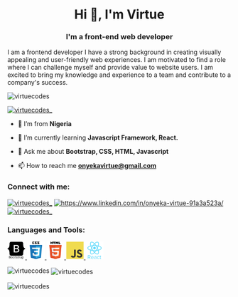 <h1 align="center">Hi 👋, I'm Virtue</h1>
<h3 align="center">I'm a front-end web developer</h3>
<p>I am a frontend developer I have a strong background in creating visually appealing and user-friendly web experiences. I am motivated to find a role where I can challenge myself and provide value to website users. I am excited to bring my knowledge and experience to a team and contribute to a company's success. </p>


<p align="left"> <img src="https://komarev.com/ghpvc/?username=virtuecodes&label=Profile%20views&color=0e75b6&style=flat" alt="virtuecodes" /> </p>

<p align="left"> <a href="https://twitter.com/virtuecodes_" target="blank"><img src="https://img.shields.io/twitter/follow/virtuecodes_?logo=twitter&style=for-the-badge" alt="virtuecodes_" /></a> </p>

- 🔭 I’m from **Nigeria**

- 🌱 I’m currently learning **Javascript Framework, React.**

- 💬 Ask me about **Bootstrap, CSS, HTML, Javascript**

- 📫 How to reach me **onyekavirtue@gmail.com**

<h3 align="left">Connect with me:</h3>
<p align="left">
<a href="https://twitter.com/virtuecodes_" target="blank"><img align="center" src="https://raw.githubusercontent.com/rahuldkjain/github-profile-readme-generator/master/src/images/icons/Social/twitter.svg" alt="virtuecodes_" height="30" width="40" /></a>
<a href="https://linkedin.com/in/https://www.linkedin.com/in/onyeka-virtue-91a3a523a/" target="blank"><img align="center" src="https://raw.githubusercontent.com/rahuldkjain/github-profile-readme-generator/master/src/images/icons/Social/linked-in-alt.svg" alt="https://www.linkedin.com/in/onyeka-virtue-91a3a523a/" height="30" width="40" /></a>
<a href="https://instagram.com/virtuecodes_" target="blank"><img align="center" src="https://raw.githubusercontent.com/rahuldkjain/github-profile-readme-generator/master/src/images/icons/Social/instagram.svg" alt="virtuecodes_" height="30" width="40" /></a>
</p>

<h3 align="left">Languages and Tools:</h3>
<p align="left"> <a href="https://getbootstrap.com" target="_blank" rel="noreferrer"> <img src="https://raw.githubusercontent.com/devicons/devicon/master/icons/bootstrap/bootstrap-plain-wordmark.svg" alt="bootstrap" width="40" height="40"/> </a> <a href="https://www.w3schools.com/css/" target="_blank" rel="noreferrer"> <img src="https://raw.githubusercontent.com/devicons/devicon/master/icons/css3/css3-original-wordmark.svg" alt="css3" width="40" height="40"/> </a> <a href="https://www.w3.org/html/" target="_blank" rel="noreferrer"> <img src="https://raw.githubusercontent.com/devicons/devicon/master/icons/html5/html5-original-wordmark.svg" alt="html5" width="40" height="40"/> </a> <a href="https://developer.mozilla.org/en-US/docs/Web/JavaScript" target="_blank" rel="noreferrer"> <img src="https://raw.githubusercontent.com/devicons/devicon/master/icons/javascript/javascript-original.svg" alt="javascript" width="40" height="40"/> </a> <a href="https://reactjs.org/" target="_blank" rel="noreferrer"> <img src="https://raw.githubusercontent.com/devicons/devicon/master/icons/react/react-original-wordmark.svg" alt="react" width="40" height="40"/> </a> </p>

<p><img align="left" src="https://github-readme-stats.vercel.app/api/top-langs?username=virtuecodes&show_icons=true&locale=en&layout=compact" alt="virtuecodes" /></p>

<p>&nbsp;<img align="center" src="https://github-readme-stats.vercel.app/api?username=virtuecodes&show_icons=true&locale=en" alt="virtuecodes" /></p>

<p><img align="center" src="https://github-readme-streak-stats.herokuapp.com/?user=virtuecodes&" alt="virtuecodes" /></p>
